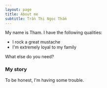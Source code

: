 ```yaml
---
layout: page
title: About me
subtitle: Trần Thị Ngọc Thắm
---
```


My name is Tham. I have the following qualities:

- I rock a great mustache
- I'm extremely loyal to my family

What else do you need?

### My story

To be honest, I'm having some trouble.
